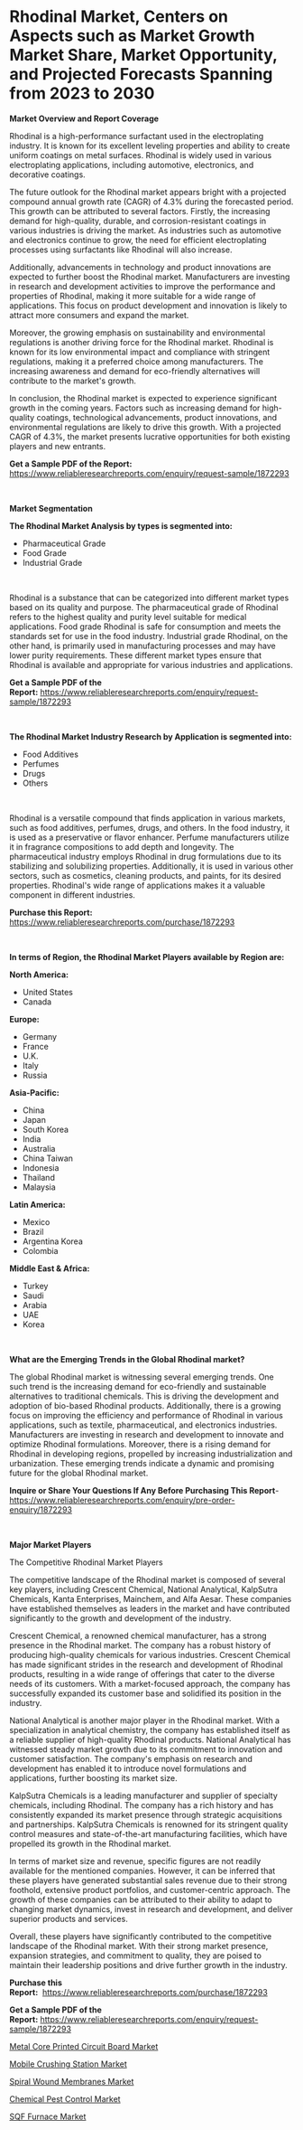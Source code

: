 <p><h1>Rhodinal Market, Centers on Aspects such as Market Growth Market Share, Market Opportunity, and Projected Forecasts Spanning from 2023 to 2030</h1></p><p><strong>Market Overview and Report Coverage</strong></p>
<p><p>Rhodinal is a high-performance surfactant used in the electroplating industry. It is known for its excellent leveling properties and ability to create uniform coatings on metal surfaces. Rhodinal is widely used in various electroplating applications, including automotive, electronics, and decorative coatings.</p><p>The future outlook for the Rhodinal market appears bright with a projected compound annual growth rate (CAGR) of 4.3% during the forecasted period. This growth can be attributed to several factors. Firstly, the increasing demand for high-quality, durable, and corrosion-resistant coatings in various industries is driving the market. As industries such as automotive and electronics continue to grow, the need for efficient electroplating processes using surfactants like Rhodinal will also increase.</p><p>Additionally, advancements in technology and product innovations are expected to further boost the Rhodinal market. Manufacturers are investing in research and development activities to improve the performance and properties of Rhodinal, making it more suitable for a wide range of applications. This focus on product development and innovation is likely to attract more consumers and expand the market.</p><p>Moreover, the growing emphasis on sustainability and environmental regulations is another driving force for the Rhodinal market. Rhodinal is known for its low environmental impact and compliance with stringent regulations, making it a preferred choice among manufacturers. The increasing awareness and demand for eco-friendly alternatives will contribute to the market's growth.</p><p>In conclusion, the Rhodinal market is expected to experience significant growth in the coming years. Factors such as increasing demand for high-quality coatings, technological advancements, product innovations, and environmental regulations are likely to drive this growth. With a projected CAGR of 4.3%, the market presents lucrative opportunities for both existing players and new entrants.</p></p>
<p><strong>Get a Sample PDF of the Report:</strong> <a href="https://www.reliableresearchreports.com/enquiry/request-sample/1872293">https://www.reliableresearchreports.com/enquiry/request-sample/1872293</a></p>
<p>&nbsp;</p>
<p><strong>Market Segmentation</strong></p>
<p><strong>The Rhodinal Market Analysis by types is segmented into:</strong></p>
<p><ul><li>Pharmaceutical Grade</li><li>Food Grade</li><li>Industrial Grade</li></ul></p>
<p>&nbsp;</p>
<p><p>Rhodinal is a substance that can be categorized into different market types based on its quality and purpose. The pharmaceutical grade of Rhodinal refers to the highest quality and purity level suitable for medical applications. Food grade Rhodinal is safe for consumption and meets the standards set for use in the food industry. Industrial grade Rhodinal, on the other hand, is primarily used in manufacturing processes and may have lower purity requirements. These different market types ensure that Rhodinal is available and appropriate for various industries and applications.</p></p>
<p><strong>Get a Sample PDF of the Report:</strong>&nbsp;<a href="https://www.reliableresearchreports.com/enquiry/request-sample/1872293">https://www.reliableresearchreports.com/enquiry/request-sample/1872293</a></p>
<p>&nbsp;</p>
<p><strong>The Rhodinal Market Industry Research by Application is segmented into:</strong></p>
<p><ul><li>Food Additives</li><li>Perfumes</li><li>Drugs</li><li>Others</li></ul></p>
<p>&nbsp;</p>
<p><p>Rhodinal is a versatile compound that finds application in various markets, such as food additives, perfumes, drugs, and others. In the food industry, it is used as a preservative or flavor enhancer. Perfume manufacturers utilize it in fragrance compositions to add depth and longevity. The pharmaceutical industry employs Rhodinal in drug formulations due to its stabilizing and solubilizing properties. Additionally, it is used in various other sectors, such as cosmetics, cleaning products, and paints, for its desired properties. Rhodinal's wide range of applications makes it a valuable component in different industries.</p></p>
<p><strong>Purchase this Report:</strong>&nbsp; <a href="https://www.reliableresearchreports.com/purchase/1872293">https://www.reliableresearchreports.com/purchase/1872293</a></p>
<p>&nbsp;</p>
<p><strong>In terms of Region, the Rhodinal Market Players available by Region are:</strong></p>
<p>
    <p> <strong> North America: </strong>
        <ul>
            <li>United States</li>
            <li>Canada</li>
        </ul>
        </p> 
    <p> <strong> Europe: </strong>
        <ul>
            <li>Germany</li>
            <li>France</li>
            <li>U.K.</li>
            <li>Italy</li>
            <li>Russia</li>
        </ul>
        </p> 
    <p> <strong> Asia-Pacific: </strong>
        <ul>
            <li>China</li>
            <li>Japan</li>
            <li>South Korea</li>
            <li>India</li>
            <li>Australia</li>
            <li>China Taiwan</li>
            <li>Indonesia</li>
            <li>Thailand</li>
            <li>Malaysia</li>
        </ul>
        </p> 
    <p> <strong> Latin America: </strong>
        <ul>
            <li>Mexico</li>
            <li>Brazil</li>
            <li>Argentina Korea</li>
            <li>Colombia</li>
        </ul>
        </p> 
    <p> <strong> Middle East & Africa: </strong>
        <ul>
            <li>Turkey</li>
            <li>Saudi</li>
            <li>Arabia</li>
            <li>UAE</li>
            <li>Korea</li>
        </ul>
    </p>
    </p>
<p>&nbsp;</p>
<p><strong>What are the Emerging Trends in the Global Rhodinal market?</strong></p>
<p><p>The global Rhodinal market is witnessing several emerging trends. One such trend is the increasing demand for eco-friendly and sustainable alternatives to traditional chemicals. This is driving the development and adoption of bio-based Rhodinal products. Additionally, there is a growing focus on improving the efficiency and performance of Rhodinal in various applications, such as textile, pharmaceutical, and electronics industries. Manufacturers are investing in research and development to innovate and optimize Rhodinal formulations. Moreover, there is a rising demand for Rhodinal in developing regions, propelled by increasing industrialization and urbanization. These emerging trends indicate a dynamic and promising future for the global Rhodinal market.</p></p>
<p><strong>Inquire or Share Your Questions If Any Before Purchasing This Report</strong>- <a href="https://www.reliableresearchreports.com/enquiry/pre-order-enquiry/1872293">https://www.reliableresearchreports.com/enquiry/pre-order-enquiry/1872293</a></p>
<p>&nbsp;</p>
<p><strong>Major Market Players</strong></p>
<p><p>The Competitive Rhodinal Market Players</p><p>The competitive landscape of the Rhodinal market is composed of several key players, including Crescent Chemical, National Analytical, KalpSutra Chemicals, Kanta Enterprises, Mainchem, and Alfa Aesar. These companies have established themselves as leaders in the market and have contributed significantly to the growth and development of the industry.</p><p>Crescent Chemical, a renowned chemical manufacturer, has a strong presence in the Rhodinal market. The company has a robust history of producing high-quality chemicals for various industries. Crescent Chemical has made significant strides in the research and development of Rhodinal products, resulting in a wide range of offerings that cater to the diverse needs of its customers. With a market-focused approach, the company has successfully expanded its customer base and solidified its position in the industry.</p><p>National Analytical is another major player in the Rhodinal market. With a specialization in analytical chemistry, the company has established itself as a reliable supplier of high-quality Rhodinal products. National Analytical has witnessed steady market growth due to its commitment to innovation and customer satisfaction. The company's emphasis on research and development has enabled it to introduce novel formulations and applications, further boosting its market size.</p><p>KalpSutra Chemicals is a leading manufacturer and supplier of specialty chemicals, including Rhodinal. The company has a rich history and has consistently expanded its market presence through strategic acquisitions and partnerships. KalpSutra Chemicals is renowned for its stringent quality control measures and state-of-the-art manufacturing facilities, which have propelled its growth in the Rhodinal market.</p><p>In terms of market size and revenue, specific figures are not readily available for the mentioned companies. However, it can be inferred that these players have generated substantial sales revenue due to their strong foothold, extensive product portfolios, and customer-centric approach. The growth of these companies can be attributed to their ability to adapt to changing market dynamics, invest in research and development, and deliver superior products and services.</p><p>Overall, these players have significantly contributed to the competitive landscape of the Rhodinal market. With their strong market presence, expansion strategies, and commitment to quality, they are poised to maintain their leadership positions and drive further growth in the industry.</p></p>
<p><strong>Purchase this Report:</strong>&nbsp;&nbsp;<a href="https://www.reliableresearchreports.com/purchase/1872293">https://www.reliableresearchreports.com/purchase/1872293</a></p>
<p></p>
<p><strong>Get a Sample PDF of the Report:</strong>&nbsp;<a href="https://www.reliableresearchreports.com/enquiry/request-sample/1872293">https://www.reliableresearchreports.com/enquiry/request-sample/1872293</a></p>
<p><p><a href="https://medium.com/@sainreportprime/analyzing-metal-core-printed-circuit-board-market-global-industry-perspective-and-forecast-2023-d2cc90dd9124">Metal Core Printed Circuit Board Market</a></p><p><a href="https://medium.com/@annarussell1981/mobile-crushing-station-market-size-market-outlook-and-market-forecast-2023-to-2030-02076a0f31a9">Mobile Crushing Station Market</a></p><p><a href="https://github.com/deliacustodio40/Market-Research-Report-List-1/blob/main/spiral-wound-membranes-market.md">Spiral Wound Membranes Market</a></p><p><a href="https://github.com/maliyahmorrow6654/Market-Research-Report-List-1/blob/main/chemical-pest-control-market.md">Chemical Pest Control Market</a></p><p><a href="https://medium.com/@dorothypeters68/sqf-furnace-market-the-key-to-successful-business-strategy-forecast-till-2030-d00a135fc07b">SQF Furnace Market</a></p></p>
